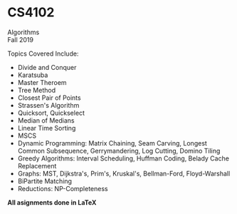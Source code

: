 # CS4102
Algorithms <br />
Fall 2019

Topics Covered Include:
- Divide and Conquer
- Karatsuba
- Master Theroem
- Tree Method
- Closest Pair of Points
- Strassen's Algorithm
- Quicksort, Quickselect
- Median of Medians
- Linear Time Sorting
- MSCS
- Dynamic Programming: Matrix Chaining, Seam Carving, Longest Common Subsequence, Gerrymandering, Log Cutting, Domino Tiling
- Greedy Algorithms: Interval Scheduling, Huffman Coding, Belady Cache Replacement
- Graphs: MST, Dijkstra's, Prim's, Kruskal's, Bellman-Ford, Floyd-Warshall
- BiPartite Matching
- Reductions: NP-Completeness

**All asignments done in LaTeX**
